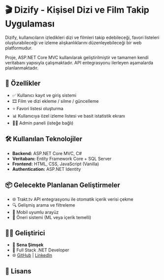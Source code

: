 # 🎬 Dizify - Kişisel Dizi ve Film Takip Uygulaması

Dizify, kullanıcıların izledikleri dizi ve filmleri takip edebileceği, favori listeleri oluşturabileceği ve izleme alışkanlıklarını düzenleyebileceği bir web platformudur.

Proje, ASP.NET Core MVC kullanılarak geliştirilmiştir ve tamamen kendi veritabanı yapısıyla çalışmaktadır. API entegrasyonu ilerleyen aşamalarda planlanmaktadır.

## 🚀 Özellikler

- ✅ Kullanıcı kayıt ve giriş sistemi
- 🎞️ Film ve dizi ekleme / silme / güncelleme
- ⭐ Favori listesi oluşturma
- 📊 Kullanıcıya özel izleme listesi ve basit istatistik ekranı
- 🧑‍💻 Admin paneli (isteğe bağlı)

## 🛠️ Kullanılan Teknolojiler

- **Backend:** ASP.NET Core MVC, C#
- **Veritabanı:** Entity Framework Core + SQL Server
- **Frontend:** HTML, CSS, JavaScript (Vanilla)
- **Authentication:** ASP.NET Identity

## 📦 Gelecekte Planlanan Geliştirmeler

- 🌐 Trakt.tv API entegrasyonu ile otomatik içerik verisi çekme
- 🔍 Gelişmiş arama ve filtreleme
- 📱 Mobil uyumlu arayüz
- 🧠 Öneri sistemi (ML veya içerik temelli)


## 🧑‍💻 Geliştirici

- 👤 **Sena Şimşek**
- 💼 Full Stack .NET Developer
- 🌐 [GitHub](https://github.com/senasim) | [LinkedIn](https://linkedin.com/in/sena-şimşek)

## 📄 Lisans


